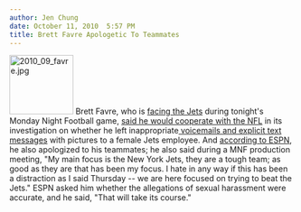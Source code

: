 ```yaml
---
author: Jen Chung
date: October 11, 2010  5:57 PM
title: Brett Favre Apologetic To Teammates 
---
```


<p><span class="mt-enclosure mt-enclosure-image" style="display: inline;"> <img alt="2010_09_favre.jpg" src="https://web.archive.org/web/20120605082750im_/http://gothamist.com/attachments/jen/2010_09_favre.jpg" width="113" height="105" class="image-right"> </span>Brett Favre, who is <a href="https://web.archive.org/web/20120605082750/http://gothamist.com/2010/10/11/jets_welcome_favre_back_to_new_jers.php">facing the Jets</a> during tonight&apos;s Monday Night Football game, <a href="https://web.archive.org/web/20120605082750/http://gothamist.com/2010/10/11/nfl_fast_tracks_favre_probe.php">said he would cooperate with the NFL</a> in its investigation on whether he left inappropriate<a href="https://web.archive.org/web/20120605082750/http://gothamist.com/2010/10/08/alleged_brett_favre_nsfw_pics_emerg.php"> voicemails and explicit text messages</a> with pictures to a female Jets employee.  And <a href="https://web.archive.org/web/20120605082750/http://sports.espn.go.com/nfl/news/story?id=5670800">according to ESPN</a>, he also apologized to his teammates; he also said during a MNF production meeting, &quot;My main focus is the New York Jets, they are a tough team; as good as they are that has been my focus. I hate in any way if this has been a distraction as I said Thursday -- we are here focused on trying to beat the Jets.&quot; ESPN asked him whether the allegations of sexual harassment were accurate, and he said, &quot;That will take its course.&quot;</p>